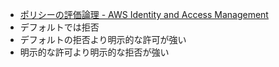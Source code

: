 - [ポリシーの評価論理 - AWS Identity and Access Management](https://docs.aws.amazon.com/ja_jp/IAM/latest/UserGuide/reference_policies_evaluation-logic.html#policy-eval-denyallow)
- デフォルトでは拒否
- デフォルトの拒否より明示的な許可が強い
- 明示的な許可より明示的な拒否が強い